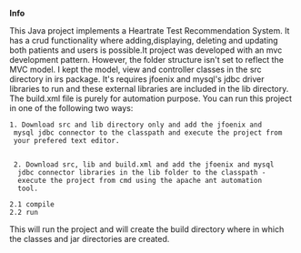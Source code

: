 **Info**

This Java project implements a Heartrate Test Recommendation System. It has a crud functionality where adding,displaying, deleting and updating both patients and users is possible.It project was developed with an mvc development pattern. However, the folder structure isn't set to reflect the MVC model. I kept the model, view and controller classes in the src directory in irs package. It's requires jfoenix and mysql's jdbc driver libraries to run and these external libraries are included in the lib directory. The build.xml file is purely for automation purpose. You can run this project in one of the following two ways:     

``` 
1. Download src and lib directory only and add the jfoenix and
 mysql jdbc connector to the classpath and execute the project from
 your prefered text editor.
 
```



     2. Download src, lib and build.xml and add the jfoenix and mysql
      jdbc connector libraries in the lib folder to the classpath - 
      execute the project from cmd using the apache ant automation
      tool.  

```1.
2.1 compile
2.2 run
```

This will run the project and will create the build directory where in which the classes and jar directories are created.
